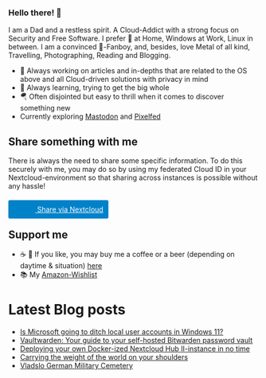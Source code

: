 ### Hello there! 👋
I am a Dad and a restless spirit. A Cloud-Addict with a strong focus on Security and Free Software. I prefer  at Home, Windows at Work, Linux in between. I am a convinced -Fanboy, and, besides, love Metal of all kind, Travelling, Photographing, Reading and Blogging.

- 🔭 Always working on articles and in-depths that are related to the OS above and all Cloud-driven solutions with privacy in mind
- 🌱 Always learning, trying to get the big whole
- 🪂 Often disjointed but easy to thrill when it comes to discover something new
- Currently exploring <a rel="me" href="https://niflheim.social/@oliver">Mastodon</a> and <a href="https://heathenarmy.net/oliver">Pixelfed</a>

## Share something with me

There is always the need to share some specific information. To do this securely with me, you may do so by using my federated Cloud ID in your Nextcloud-environment so that sharing across instances is possible without any hassle!

<a target="_blank" rel="noreferrer noopener" href="https://nextcloud.com/sharing#oliver@cloud.pifferi.info" style="padding:10px;background-color:#0082c9;color:#ffffff;border-radius:3px;padding-left:4px;">
<span style="background-image:url(https://cloud.pifferi.info/core/img/logo/logo.svg?v=6);width:50px;height:30px;position:relative;top:8px;background-size:contain;display:inline-block;background-repeat:no-repeat; background-position: center center;"></span>
Share via Nextcloud</a>

## Support me

- ☕️ 🍺 If you like, you may buy me a coffee or a beer (depending on daytime & situation) <a href="https://www.paypal.com/paypalme/ollipedia">here</A>
- 📚 My <a href="https://www.amazon.de/hz/wishlist/ls/2IKSS2AI2M24S?ref_=wl_share">Amazon-Wishlist</a>

# Latest Blog posts
<!-- BLOG-POST-LIST:START -->
- [Is Microsoft going to ditch local user accounts in Windows 11?](https://pifferi.info/is-microsoft-going-to-ditch-local-user-accounts-in-windows-11/)
- [Vaultwarden: Your guide to your self-hosted Bitwarden password vault](https://pifferi.info/vaultwarden-your-guide-to-your-self-hosted-bitwarden-password-vault/)
- [Deploying your own Docker-ized Nextcloud Hub II-instance in no time](https://pifferi.info/deploying-your-own-docker-ized-nextcloud-hub-ii-instance-in-no-time/)
- [Carrying the weight of the world on your shoulders](https://pifferi.info/carrying-the-weight-of-the-world-on-your-shoulders/)
- [Vladslo German Military Cemetery](https://pifferi.info/2021-vladslo-german-military-cemetery/)
<!-- BLOG-POST-LIST:END -->

